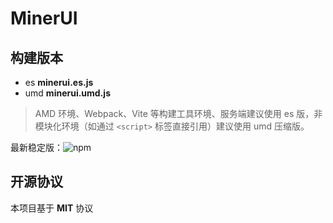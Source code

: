 # MinerUI 


## 构建版本

* es **minerui.es.js**
* umd **minerui.umd.js**

> AMD 环境、Webpack、Vite 等构建工具环境、服务端建议使用 es 版，非模块化环境（如通过 `<script>` 标签直接引用）建议使用 umd 压缩版。

最新稳定版：![npm](https://img.shields.io/npm/v/@minerui/minerui.svg)




## 开源协议

本项目基于 **MIT** 协议